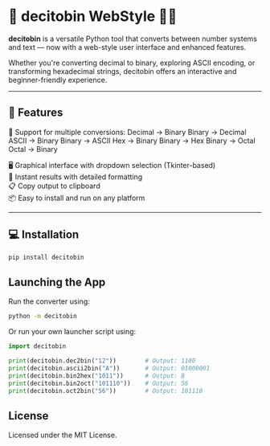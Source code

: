 # 🔢 decitobin WebStyle 🧒🔢

**decitobin** is a versatile Python tool that converts between number systems and text — now with a web-style user interface and enhanced features.

Whether you're converting decimal to binary, exploring ASCII encoding, or transforming hexadecimal strings, decitobin offers an interactive and beginner-friendly experience.

---

## 🌟 Features

🧠 Support for multiple conversions:
Decimal → Binary  Binary → Decimal  ASCII → Binary  Binary → ASCII  Hex → Binary  Binary → Hex  Binary → Octal  Octal → Binary  

🖥️ Graphical interface with dropdown selection (Tkinter-based)  
🚀 Instant results with detailed formatting  
📋 Copy output to clipboard  
📦 Easy to install and run on any platform  

---

## 💻 Installation  

```sh
pip install decitobin
```

## Launching the App  
Run the converter using:  
```sh
python -m decitobin
```
Or run your own launcher script using:  
```python
import decitobin

print(decitobin.dec2bin("12"))        # Output: 1100
print(decitobin.ascii2bin("A"))       # Output: 01000001
print(decitobin.bin2hex("1011"))      # Output: B
print(decitobin.bin2oct("101110"))    # Output: 56
print(decitobin.oct2bin("56"))        # Output: 101110
```
## License
Licensed under the MIT License.
